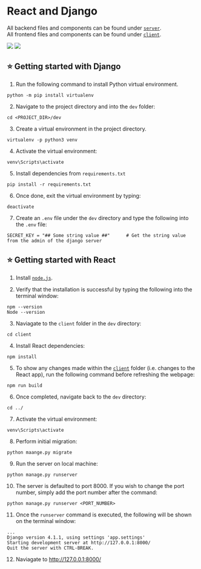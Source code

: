 # React and Django

All backend files and components can be found under [```server```](https://github.com/lohiavardhan/sc2006_project/tree/dev/dev/app). <br>
All frontend files and components can be found under [```client```](https://github.com/lohiavardhan/sc2006_project/tree/dev/dev/client).

<p>
  <img src="https://img.shields.io/badge/React-20232A?style=for-the-badge&logo=react&logoColor=61DAFB" />
  <img src="https://img.shields.io/badge/Django-092E20?style=for-the-badge&logo=django&logoColor=white" />
</p>

## ⭐ Getting started with Django
1. Run the following command to install Python virtual environment.
```
python -m pip install virtualenv
```

2. Navigate to the project directory and into the ```dev``` folder:
```
cd <PROJECT_DIR>/dev
```

3. Create a virtual environment in the project directory.
```
virtualenv -p python3 venv   
```

4. Activate the virtual environment:
```
venv\Scripts\activate 
```

5. Install dependencies from ```requirements.txt```
```
pip install -r requirements.txt
```

6. Once done, exit the virtual environment by typing:
```
deactivate
```

7. Create an ```.env``` file under the ```dev``` directory and type the following into the ```.env``` file:
```
SECRET_KEY = "## Some string value ##"      # Get the string value from the admin of the django server
```



## ⭐ Getting started with React
1. Install [```node.js```](https://nodejs.org/en/).

2. Verify that the installation is successful by typing the following into the terminal window:
```
npm --version
Node --version
```

3. Naviagate to the ```client``` folder in the ```dev``` directory:
```
cd client
```

4. Install React dependencies:
```
npm install
```

5. To show any changes made within the [```client```](https://github.com/lohiavardhan/sc2006_project/tree/dev/dev/client) folder (i.e. changes to the React app), run the following command before refreshing the webpage:
```
npm run build
```

6. Once completed, navigate back to the ```dev``` directory:
```
cd ../
```

7. Activate the virtual environment:
```
venv\Scripts\activate 
```

8. Perform initial migration:
```
python maange.py migrate
```

9. Run the server on local machine:
```
python manage.py runserver
```
10. The server is defaulted to port 8000. If you wish to change the port number, simply add the port number after the command:
```
python manage.py runserver <PORT_NUMBER>
```

11. Once the ```runserver``` command is executed, the following will be shown on the terminal window:
```
...
Django version 4.1.1, using settings 'app.settings'
Starting development server at http://127.0.0.1:8000/
Quit the server with CTRL-BREAK.
```

12. Naviagate to http://127.0.0.1:8000/

